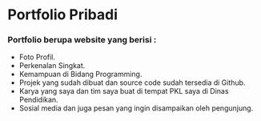 # Portfolio Pribadi
### Portfolio berupa website yang berisi :
- Foto Profil.
- Perkenalan Singkat.
- Kemampuan di Bidang Programming.
- Projek yang sudah dibuat dan source code sudah tersedia di Github.
- Karya yang saya dan tim saya buat di tempat PKL saya di Dinas Pendidikan.
- Sosial media dan juga pesan yang ingin disampaikan oleh pengunjung.
